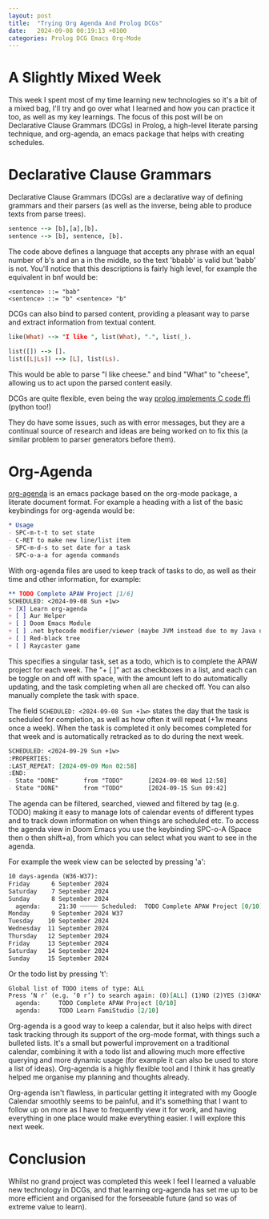 ```yaml
---
layout: post
title:  "Trying Org Agenda And Prolog DCGs"
date:   2024-09-08 00:19:13 +0100
categories: Prolog DCG Emacs Org-Mode
---
```


# A Slightly Mixed Week
This week I spent most of my time learning new technologies so it's a bit of a mixed bag, I'll try and go over what I learned and how you can practice it too, as well as my key learnings. The focus of this post will be on Declarative Clause Grammars (DCGs) in Prolog, a high-level literate parsing technique, and org-agenda, an emacs package that helps with creating schedules.

# Declarative Clause Grammars
Declarative Clause Grammars (DCGs) are a declarative way of defining grammars and their parsers (as well as the inverse, being able to produce texts from parse trees). 

```prolog
sentence --> [b],[a],[b].
sentence --> [b], sentence, [b].
```

The code above defines a language that accepts any phrase with an equal number of b's and an a in the middle, so the text 'bbabb' is valid but 'babb' is not. You'll notice that this descriptions is fairly high level, for example the equivalent in bnf would be:
```bnf
<sentence> ::= "bab"
<sentence> ::= "b" <sentence> "b"
```

DCGs can also bind to parsed content, providing a pleasant way to parse and extract information from textual content.
```prolog
like(What) --> "I like ", list(What), ".", list(_).

list([]) --> [].
list([L|Ls]) --> [L], list(Ls).
```
This would be able to parse "I like cheese." and bind "What" to "cheese", allowing us to act upon the parsed content easily.

DCGs are quite flexible, even being the way [prolog implements C code ffi](https://github.com/JanWielemaker/ffi) (python too!)

They do have some issues, such as with error messages, but they are a continual source of research and ideas are being worked on to fix this (a similar problem to parser generators before them).

# Org-Agenda
[org-agenda](https://orgmode.org/manual/Agenda-Views.html) is an emacs package based on the org-mode package, a literate document format. For example a heading with a list of the basic keybindings for org-agenda would be:
```org
* Usage
- SPC-m-t-t to set state
- C-RET to make new line/list item
- SPC-m-d-s to set date for a task
- SPC-o-a-a for agenda commands
```

With org-agenda files are used to keep track of tasks to do, as well as their time and other information, for example:
```org
** TODO Complete APAW Project [1/6]
SCHEDULED: <2024-09-08 Sun +1w>
+ [X] Learn org-agenda
+ [ ] Aur Helper
+ [ ] Doom Emacs Module
+ [ ] .net bytecode modifier/viewer (maybe JVM instead due to my Java usage with android)
+ [ ] Red-black tree
+ [ ] Raycaster game
```
This specifies a singular task, set as a todo, which is to complete the APAW project for each week. The "+ [ ]" act as checkboxes in a list, and each can be toggle on and off with space, with the amount left to do automatically updating, and the task completing when all are checked off. You can also manually complete the task with space.

The field ```SCHEDULED: <2024-09-08 Sun +1w>``` states the day that the task is scheduled for completion, as well as how often it will repeat (+1w means once a week). When the task is completed it only becomes completed for that week and is automatically retracked as to do during the next week.
```org
SCHEDULED: <2024-09-29 Sun +1w>
:PROPERTIES:
:LAST_REPEAT: [2024-09-09 Mon 02:58]
:END:
- State "DONE"       from "TODO"       [2024-09-08 Wed 12:58]
- State "DONE"       from "TODO"       [2024-09-15 Sun 09:42]
```

The agenda can be filtered, searched, viewed and filtered by tag (e.g. TODO) making it easy to manage lots of calendar events of different types and to track down information on when things are scheduled etc. To access the agenda view in Doom Emacs you use the keybinding SPC-o-A (Space then o then shift+a), from which you can select what you want to see in the agenda. 

For example the week view can be selected by pressing 'a':
```org
10 days-agenda (W36-W37):
Friday      6 September 2024
Saturday    7 September 2024
Sunday      8 September 2024
  agenda:     21:30 ┄┄┄┄┄ Scheduled:  TODO Complete APAW Project [0/10]
Monday      9 September 2024 W37
Tuesday    10 September 2024
Wednesday  11 September 2024
Thursday   12 September 2024
Friday     13 September 2024
Saturday   14 September 2024
Sunday     15 September 2024
```

Or the todo list by pressing 't':
```org
Global list of TODO items of type: ALL
Press ‘N r’ (e.g. ‘0 r’) to search again: (0)[ALL] (1)NO (2)YES (3)OKAY (4)[X] (5)[?] (6)[-] (7)[ ] (8)KILL (9)DONE (10)IDEA (11)HOLD (12)WAIT (13)STRT (14)LOOP (15)PROJ (16)TODO
  agenda:     TODO Complete APAW Project [0/10]
  agenda:     TODO Learn FamiStudio [2/10]
```

Org-agenda is a good way to keep a calendar, but it also helps with direct task tracking through its support of the org-mode format, with things such a bulleted lists. It's a small but powerful improvement on a traditional calendar, combining it with a todo list and allowing much more effective querying and more dynamic usage (for example it can also be used to store a list of ideas). Org-agenda is a highly flexible tool and I think it has greatly helped me organise my planning and thoughts already.

Org-agenda isn't flawless, in particular getting it integrated with my Google Calendar smoothly seems to be painful, and it's something that I want to follow up on more as I have to frequently view it for work, and having everything in one place would make everything easier. I will explore this next week.

# Conclusion
Whilst no grand project was completed this week I feel I learned a valuable new technology in DCGs, and that learning org-agenda has set me up to be more efficient and organised for the forseeable future (and so was of extreme value to learn).
